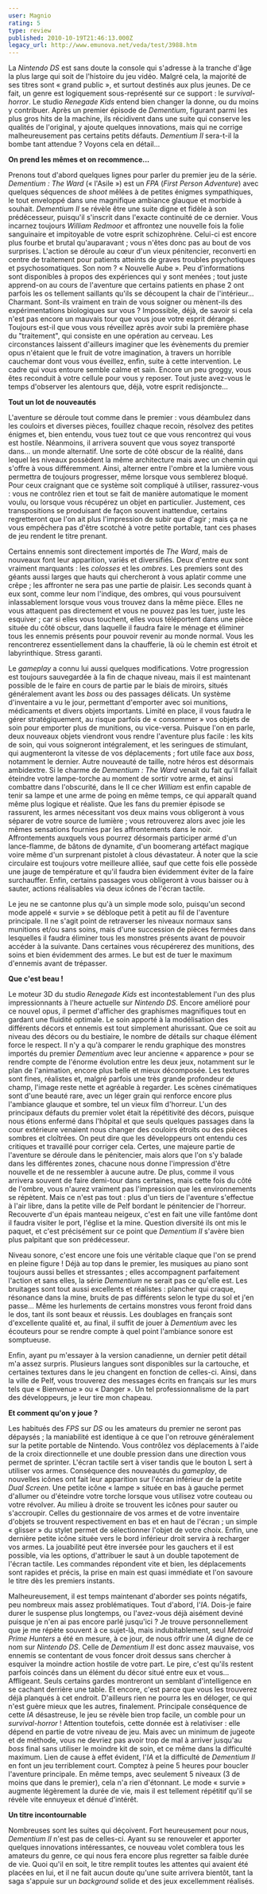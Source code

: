 ```yaml
---
user: Magnio
rating: 5
type: review
published: 2010-10-19T21:46:13.000Z
legacy_url: http://www.emunova.net/veda/test/3988.htm
---
```

La _Nintendo DS_ est sans doute la console qui s'adresse à la tranche d'âge la plus large qui soit de l'histoire du jeu vidéo. Malgré cela, la majorité de ses titres sont « grand public », et surtout destinés aux plus jeunes. De ce fait, un genre est logiquement sous-représenté sur ce support : le _survival-horror_. Le studio _Renegade Kids_ entend bien changer la donne, ou du moins y contribuer. Après un premier épisode de _Dementium_, figurant parmi les plus gros hits de la machine, ils récidivent dans une suite qui conserve les qualités de l'original, y ajoute quelques innovations, mais qui ne corrige malheureusement pas certains petits défauts. _Dementium II_ sera-t-il la bombe tant attendue ? Voyons cela en détail...  

  

**On prend les mêmes et on recommence...**  

  

Prenons tout d'abord quelques lignes pour parler du premier jeu de la série. _Dementium : The Ward_ (« l'Asile ») est un _FPA_ (_First Person Adventure_) avec quelques séquences de _shoot_ mêlées à de petites énigmes sympathiques, le tout enveloppé dans une magnifique ambiance glauque et morbide à souhait. _Dementium II_ se révèle être une suite digne et fidèle à son prédécesseur, puisqu'il s'inscrit dans l'exacte continuité de ce dernier. Vous incarnez toujours _William Redmoor_ et affrontez une nouvelle fois la folie sanguinaire et impitoyable de votre esprit schizophrène. Celui-ci est encore plus fourbe et brutal qu'auparavant ; vous n'êtes donc pas au bout de vos surprises. L'action se déroule au cœur d'un vieux pénitencier, reconverti en centre de traitement pour patients atteints de graves troubles psychotiques et psychosomatiques. Son nom ? « Nouvelle Aube ». Peu d'informations sont disponibles à propos des expériences qui y sont menées ; tout juste apprend-on au cours de l'aventure que certains patients en phase 2 ont parfois les os tellement saillants qu'ils se découpent la chair de l'intérieur... Charmant. Sont-ils vraiment en train de vous soigner ou mènent-ils des expérimentations biologiques sur vous ? Impossible, déjà, de savoir si cela n'est pas encore un mauvais tour que vous joue votre esprit dérangé. Toujours est-il que vous vous réveillez après avoir subi la première phase du "traitement", qui consiste en une opération au cerveau. Les circonstances laissent d'ailleurs imaginer que les évènements du premier opus n'étaient que le fruit de votre imagination, à travers un horrible cauchemar dont vous vous éveillez, enfin, suite à cette intervention. Le cadre qui vous entoure semble calme et sain. Encore un peu groggy, vous êtes reconduit à votre cellule pour vous y reposer. Tout juste avez-vous le temps d'observer les alentours que, déjà, votre esprit redisjoncte...  

  

**Tout un lot de nouveautés**  

  

L'aventure se déroule tout comme dans le premier : vous déambulez dans les couloirs et diverses pièces, fouillez chaque recoin, résolvez des petites énigmes et, bien entendu, vous tuez tout ce que vous rencontrez qui vous est hostile. Néanmoins, il arrivera souvent que vous soyez transporté dans... un monde alternatif. Une sorte de côté obscur de la réalité, dans lequel les niveaux possèdent la même architecture mais avec un chemin qui s'offre à vous différemment. Ainsi, alterner entre l'ombre et la lumière vous permettra de toujours progresser, même lorsque vous semblerez bloqué. Pour ceux craignant que ce système soit compliqué à utiliser, rassurez-vous : vous ne contrôlez rien et tout se fait de manière automatique le moment voulu, ou lorsque vous récupérez un objet en particulier. Justement, ces transpositions se produisant de façon souvent inattendue, certains regretteront que l'on ait plus l'impression de subir que d'agir ; mais ça ne vous empêchera pas d'être scotché à votre petite portable, tant ces phases de jeu rendent le titre prenant.  

Certains ennemis sont directement importés de _The Ward_, mais de nouveaux font leur apparition, variés et diversifiés. Deux d'entre eux sont vraiment marquants : les _colosses_ et les _ombres_. Les premiers sont des géants aussi larges que hauts qui chercheront à vous aplatir comme une crêpe ; les affronter ne sera pas une partie de plaisir. Les seconds quant à eux sont, comme leur nom l'indique, des ombres, qui vous poursuivent inlassablement lorsque vous vous trouvez dans la même pièce. Elles ne vous attaquent pas directement et vous ne pouvez pas les tuer, juste les esquiver ; car si elles vous touchent, elles vous téléportent dans une pièce située du côté obscur, dans laquelle il faudra faire le ménage et éliminer tous les ennemis présents pour pouvoir revenir au monde normal. Vous les rencontrerez essentiellement dans la chaufferie, là où le chemin est étroit et labyrinthique. Stress garanti.  

Le _gameplay_ a connu lui aussi quelques modifications. Votre progression est toujours sauvegardée à la fin de chaque niveau, mais il est maintenant possible de le faire en cours de partie par le biais de miroirs, situés généralement avant les _boss_ ou des passages délicats. Un système d'inventaire a vu le jour, permettant d'emporter avec soi munitions, médicaments et divers objets importants. Limité en place, il vous faudra le gérer stratégiquement, au risque parfois de « consommer » vos objets de soin pour emporter plus de munitions, ou vice-versa. Puisque l'on en parle, deux nouveaux objets viendront vous rendre l'aventure plus facile : les kits de soin, qui vous soigneront intégralement, et les seringues de stimulant, qui augmenteront la vitesse de vos déplacements ; fort utile face aux _boss_, notamment le dernier. Autre nouveauté de taille, notre héros est désormais ambidextre. Si le charme de _Dementium : The Ward_ venait du fait qu'il fallait éteindre votre lampe-torche au moment de sortir votre arme, et ainsi combattre dans l'obscurité, dans le II ce cher _William_ est enfin capable de tenir sa lampe et une arme de poing en même temps, ce qui apparaît quand même plus logique et réaliste. Que les fans du premier épisode se rassurent, les armes nécessitant vos deux mains vous obligeront à vous séparer de votre source de lumière ; vous retrouverez alors avec joie les mêmes sensations fournies par les affrontements dans le noir. Affrontements auxquels vous pourrez désormais participer armé d'un lance-flamme, de bâtons de dynamite, d'un boomerang artéfact magique voire même d'un surprenant pistolet à clous dévastateur. À noter que la scie circulaire est toujours votre meilleure alliée, sauf que cette fois elle possède une jauge de température et qu'il faudra bien évidemment éviter de la faire surchauffer. Enfin, certains passages vous obligeront à vous baisser ou à sauter, actions réalisables via deux icônes de l'écran tactile.  

Le jeu ne se cantonne plus qu'à un simple mode solo, puisqu'un second mode appelé « survie » se débloque petit à petit au fil de l'aventure principale. Il ne s'agit point de retraverser les niveaux normaux sans munitions et/ou sans soins, mais d'une succession de pièces fermées dans lesquelles il faudra éliminer tous les monstres présents avant de pouvoir accéder à la suivante. Dans certaines vous récupérerez des munitions, des soins et bien évidemment des armes. Le but est de tuer le maximum d'ennemis avant de trépasser.  

  

**Que c'est beau !**  

  

Le moteur 3D du studio _Renegade Kids_ est incontestablement l'un des plus impressionnants à l'heure actuelle sur _Nintendo DS_. Encore amélioré pour ce nouvel opus, il permet d'afficher des graphismes magnifiques tout en gardant une fluidité optimale. Le soin apporté à la modélisation des différents décors et ennemis est tout simplement ahurissant. Que ce soit au niveau des décors ou du bestiaire, le nombre de détails sur chaque élément force le respect. Il n'y a qu'à comparer le rendu graphique des monstres importés du premier _Dementium_ avec leur ancienne « apparence » pour se rendre compte de l'énorme évolution entre les deux jeux, notamment sur le plan de l'animation, encore plus belle et mieux décomposée. Les textures sont fines, réalistes et, malgré parfois une très grande profondeur de champ, l'image reste nette et agréable à regarder. Les scènes cinématiques sont d'une beauté rare, avec un léger grain qui renforce encore plus l'ambiance glauque et sombre, tel un vieux film d'horreur. L'un des principaux défauts du premier volet était la répétitivité des décors, puisque nous étions enfermé dans l'hôpital et que seuls quelques passages dans la cour extérieure venaient nous changer des couloirs étroits ou des pièces sombres et cloîtrées. On peut dire que les développeurs ont entendu ces critiques et travaillé pour corriger cela. Certes, une majeure partie de l'aventure se déroule dans le pénitencier, mais alors que l'on s'y balade dans les différentes zones, chacune nous donne l'impression d'être nouvelle et de ne ressembler à aucune autre. De plus, comme il vous arrivera souvent de faire demi-tour dans certaines, mais cette fois du côté de l'ombre, vous n'aurez vraiment pas l'impression que les environnements se répètent. Mais ce n'est pas tout : plus d'un tiers de l'aventure s'effectue à l'air libre, dans la petite ville de Pelf bordant le pénitencier de l'horreur. Recouverte d'un épais manteau neigeux, c'est en fait une ville fantôme dont il faudra visiter le port, l'église et la mine. Question diversité ils ont mis le paquet, et c'est précisément sur ce point que _Dementium II_ s'avère bien plus palpitant que son prédécesseur.  

Niveau sonore, c'est encore une fois une véritable claque que l'on se prend en pleine figure ! Déjà au top dans le premier, les musiques au piano sont toujours aussi belles et stressantes ; elles accompagnent parfaitement l'action et sans elles, la série _Dementium_ ne serait pas ce qu'elle est. Les bruitages sont tout aussi excellents et réalistes : plancher qui craque, résonance dans la mine, bruits de pas différents selon le type du sol et j'en passe... Même les hurlements de certains monstres vous feront froid dans le dos, tant ils sont beaux et réussis. Les doublages en français sont d'excellente qualité et, au final, il suffit de jouer à _Dementium_ avec les écouteurs pour se rendre compte à quel point l'ambiance sonore est somptueuse.  

Enfin, ayant pu m'essayer à la version canadienne, un dernier petit détail m'a assez surpris. Plusieurs langues sont disponibles sur la cartouche, et certaines textures dans le jeu changent en fonction de celles-ci. Ainsi, dans la ville de Pelf, vous trouverez des messages écrits en français sur les murs tels que « Bienvenue » ou « Danger ». Un tel professionnalisme de la part des développeurs, je leur tire mon chapeau.  

  

**Et comment qu'on y joue ?**  

  

Les habitués des _FPS_ sur _DS_ ou les amateurs du premier ne seront pas dépaysés ; la maniabilité est identique à ce que l'on retrouve généralement sur la petite portable de Nintendo. Vous contrôlez vos déplacements à l'aide de la croix directionnelle et une double pression dans une direction vous permet de sprinter. L'écran tactile sert à viser tandis que le bouton L sert à utiliser vos armes. Conséquence des nouveautés du _gameplay_, de nouvelles icônes ont fait leur apparition sur l'écran inférieur de la petite _Dual Screen_. Une petite icône « lampe » située en bas à gauche permet d'allumer ou d'éteindre votre torche lorsque vous utilisez votre couteau ou votre révolver. Au milieu à droite se trouvent les icônes pour sauter ou s'accroupir. Celles du gestionnaire de vos armes et de votre inventaire d'objets se trouvent respectivement en bas et en haut de l'écran ; un simple « glisser » du stylet permet de sélectionner l'objet de votre choix. Enfin, une dernière petite icône située vers le bord inférieur droit servira à recharger vos armes. La jouabilité peut être inversée pour les gauchers et il est possible, via les options, d'attribuer le saut à un double tapotement de l'écran tactile. Les commandes répondent vite et bien, les déplacements sont rapides et précis, la prise en main est quasi immédiate et l'on savoure le titre dès les premiers instants.  

Malheureusement, il est temps maintenant d'aborder ses points négatifs, peu nombreux mais assez problématiques. Tout d'abord, l'_IA_. Dois-je faire durer le suspense plus longtemps, ou l'avez-vous déjà aisément deviné puisque je n'en ai pas encore parlé jusqu'ici ? Je trouve personnellement que je me répète souvent à ce sujet-là, mais indubitablement, seul _Metroid Prime Hunters_ a été en mesure, à ce jour, de nous offrir une _IA_ digne de ce nom sur _Nintendo DS_. Celle de _Dementium II_ est donc assez mauvaise, vos ennemis se contentant de vous foncer droit dessus sans chercher à esquiver la moindre action hostile de votre part. Le pire, c'est qu'ils restent parfois coincés dans un élément du décor situé entre eux et vous... Affligeant. Seuls certains gardes montreront un semblant d'intelligence en se cachant derrière une table. Et encore, c'est parce que vous les trouverez déjà planqués à cet endroit. D'ailleurs rien ne pourra les en déloger, ce qui n'est guère mieux que les autres, finalement. Principale conséquence de cette _IA_ désastreuse, le jeu se révèle bien trop facile, un comble pour un _survival-horror_ ! Attention toutefois, cette donnée est à relativiser : elle dépend en partie de votre niveau de jeu. Mais avec un minimum de jugeote et de méthode, vous ne devriez pas avoir trop de mal à arriver jusqu'au _boss_ final sans utiliser le moindre kit de soin, et ce même dans la difficulté maximum. Lien de cause à effet évident, l'_IA_ et la difficulté de _Dementium II_ en font un jeu terriblement court. Comptez à peine 5 heures pour boucler l'aventure principale. En même temps, avec seulement 5 niveaux (3 de moins que dans le premier), cela n'a rien d'étonnant. Le mode « survie » augmente légèrement la durée de vie, mais il est tellement répétitif qu'il se révèle vite ennuyeux et dénué d'intérêt.  

   

**Un titre incontournable**  

   

Nombreuses sont les suites qui déçoivent. Fort heureusement pour nous, _Dementium II_ n'est pas de celles-ci. Ayant su se renouveler et apporter quelques innovations intéressantes, ce nouveau volet comblera tous les amateurs du genre, ce qui nous fera encore plus regretter sa faible durée de vie. Quoi qu'il en soit, le titre remplit toutes les attentes qui avaient été placées en lui, et il ne fait aucun doute qu'une suite arrivera bientôt, tant la saga s'appuie sur un _background_ solide et des jeux excellemment réalisés.